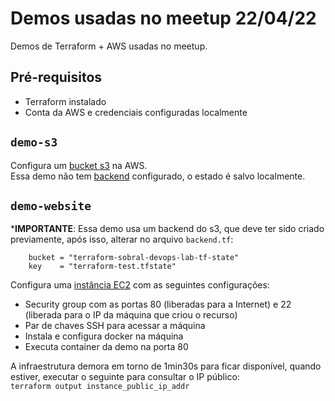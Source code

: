 # Demos usadas no meetup 22/04/22
Demos de Terraform + AWS usadas no meetup.

## Pré-requisitos
* Terraform instalado
* Conta da AWS e credenciais configuradas localmente

## `demo-s3`
Configura um [bucket s3](https://aws.amazon.com/pt/s3/) na AWS.   
Essa demo não tem [backend](https://www.terraform.io/language/settings/backends) configurado, o estado é salvo localmente.

## `demo-website`
***IMPORTANTE**: Essa demo usa um backend do s3, que deve ter sido criado previamente, após isso, alterar no arquivo `backend.tf`:
```
    bucket = "terraform-sobral-devops-lab-tf-state"
    key    = "terraform-test.tfstate"
```
Configura uma [instância EC2](https://aws.amazon.com/pt/ec2/) com as seguintes configurações:
* Security group com as portas 80 (liberadas para a Internet) e 22 (liberada para o IP da máquina que criou o recurso)
* Par de chaves SSH para acessar a máquina
* Instala e configura docker na máquina
* Executa container da demo na porta 80

A infraestrutura demora em torno de 1min30s para ficar disponível, quando estiver, executar o seguinte para consultar o IP público:   
`terraform output instance_public_ip_addr`








